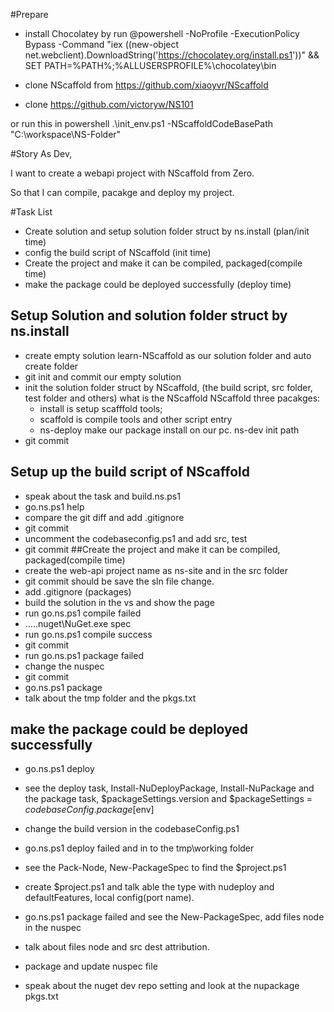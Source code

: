 #Prepare
* install Chocolatey by run @powershell -NoProfile -ExecutionPolicy Bypass -Command "iex ((new-object net.webclient).DownloadString('https://chocolatey.org/install.ps1'))" && SET PATH=%PATH%;%ALLUSERSPROFILE%\chocolatey\bin

* clone NScaffold from https://github.com/xiaoyvr/NScaffold
* clone https://github.com/victoryw/NS101

or run  this in powershell
.\init_env.ps1 -NScaffoldCodeBasePath "C:\workspace\NS-Folder"

#Story
As Dev,

I want to create a webapi project with NScaffold from Zero.

So that I can compile, pacakge and deploy my project.

#Task List
* Create solution and setup solution folder struct by ns.install (plan/init time)
* config the build script of NScaffold (init time)
* Create the project and make it can be compiled, packaged(compile time)
* make the package could be deployed successfully (deploy time)



## Setup Solution and solution folder struct by ns.install
* create empty solution learn-NScaffold as our solution folder and auto create folder
* git init and commit our empty solution
* init the solution folder struct by NScaffold, (the build script, src folder, test folder and others)
what is the NScaffold 
NScaffold three pacakges: 
	* install is setup scafffold tools;
	* scaffold is compile tools and other script entry
	* ns-deploy make our package install on our pc.
ns-dev init path	
* git commit 
## Setup up the build script of NScaffold
* speak about the task and build.ns.ps1
* go.ns.ps1 help
* compare the git diff and add .gitignore
* git commit
* uncomment the codebaseconfig.ps1 and add src, test
* git commit
##Create the project and make it can be compiled, packaged(compile time)
* create the  web-api project name as ns-site and in the src folder
* git commit should be save the sln file change.
* add .gitignore (packages)
* build the solution in the vs and show the page
* run go.ns.ps1 compile failed
*  ..\..\.nuget\NuGet.exe spec
* run go.ns.ps1 compile success
* git commit 
* run go.ns.ps1 package failed
* change the nuspec
* git commit 
* go.ns.ps1 package
* talk about the tmp folder and the pkgs.txt
## make the package could be deployed successfully
* go.ns.ps1 deploy
* see the deploy task, Install-NuDeployPackage, Install-NuPackage and the package task, $packageSettings.version and  $packageSettings = $codebaseConfig.package[$env]
* change the build version in the codebaseConfig.ps1
* go.ns.ps1 deploy failed and in to the tmp\working folder
* see the Pack-Node, New-PackageSpec to find the $project.ps1
* create $project.ps1 and talk able the type with nudeploy and defaultFeatures, local config(port name).
* go.ns.ps1 package failed and see the New-PackageSpec, add files node in the nuspec
* talk about files node and src dest attribution.


* package and update nuspec file
* speak about the nuget dev repo setting and look at the nupackage pkgs.txt 
